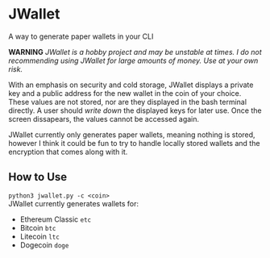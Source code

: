 # JWallet
A way to generate paper wallets in your CLI

**WARNING** *JWallet is a hobby project and may be unstable at times. I do not recommending using JWallet for large amounts of money. Use at your own risk.*

With an emphasis on security and cold storage, JWallet displays a private key 
and a public address for the new wallet in the coin of your choice. These values are not stored, nor are they displayed in the bash terminal directly. A user should *write down*
the displayed keys for later use. Once the screen dissapears, the values cannot 
be accessed again. 

JWallet currently only generates paper wallets, meaning nothing is stored, however
I think it could be fun to try to handle locally stored wallets and the
encryption that comes along with it.

## How to Use
`python3 jwallet.py -c <coin>` <br>
JWallet currently generates wallets for:
- Ethereum Classic `etc`
- Bitcoin `btc`
- Litecoin `ltc`
- Dogecoin `doge`


